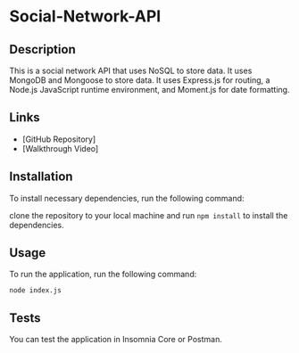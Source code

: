 # Social-Network-API

## Description

This is a social network API that uses NoSQL to store data. It uses MongoDB and Mongoose to store data. It uses Express.js for routing, a Node.js JavaScript runtime environment, and Moment.js for date formatting.


## Links

* [GitHub Repository]
* [Walkthrough Video]

## Installation

To install necessary dependencies, run the following command:

clone the repository to your local machine and run `npm install` to install the dependencies.

## Usage

To run the application, run the following command:

`node index.js`

## Tests

You can test the application in Insomnia Core or Postman.